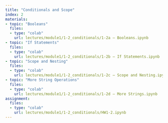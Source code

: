 ```yaml
---
title: "Conditionals and Scope"
index: 2
materials:
- topic: "Booleans"
  files:
  - type: "colab"
    url: lectures/module1/1-2_conditionals/1-2a – Booleans.ipynb
- topic: "If Statements"
  files:
  - type: "colab"
    url: lectures/module1/1-2_conditionals/1-2b – If Statements.ipynb
- topic: "Scope and Nesting"
  files:
  - type: "colab"
    url: lectures/module1/1-2_conditionals/1-2c – Scope and Nesting.ipynb
- topic: "More String Operations"
  files:
  - type: "colab"
    url: lectures/module1/1-2_conditionals/1-2d – More Strings.ipynb
assignment:
  files:
  - type: "colab" 
    url: lectures/module1/1-2_conditionals/HW1-2.ipynb
---
```

